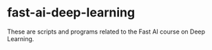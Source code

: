# fast-ai-deep-learning
These are scripts and programs related to the Fast AI course on Deep Learning.
